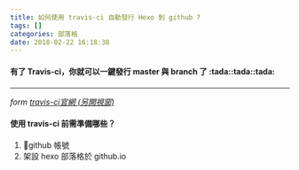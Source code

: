 ```yaml
---
title: 如何使用 travis-ci 自動發行 Hexo 到 github ?
tags: []
categories: 部落格
date: 2018-02-22 16:18:38
---
```


<div class="tip">
<h4 style="margin-bottom:20px">
  <b>有了 Travis-ci，你就可以一鍵發行 master 與 branch 了 :tada::tada::tada:
</b>
</h4>
<hr style="margin-top:0px">
<p><em>form <a href="https://travis-ci.org/">travis-ci官網 (另開視窗)</a></em></p>
</div>

<h4>使用 travis-ci 前需準備哪些？</h4>
<ol>
  <li>github 帳號</li>
  <li>架設 hexo 部落格於 github.io</li>
</ol>

